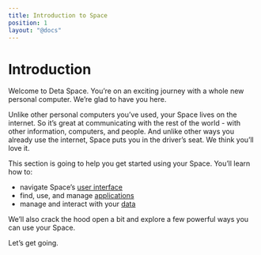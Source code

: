 ```yaml
---
title: Introduction to Space
position: 1
layout: "@docs"
---
```


# Introduction

Welcome to Deta Space. You’re on an exciting journey with a whole new personal computer. We’re glad to have you here.

Unlike other personal computers you’ve used, your Space lives on the internet. So it’s great at communicating with the rest of the world - with other information, computers, and people. And unlike other ways you already use the internet, Space puts you in the driver’s seat. We think you’ll love it.

This section is going to help you get started using your Space. You’ll learn how to:

- navigate Space’s [user interface](/docs/en/use/interface)
- find, use, and manage [applications](/docs/en/use/space-apps/intro)
- manage and interact with your [data](/docs/en/your-data/collections)

We’ll also crack the hood open a bit and explore a few powerful ways you can use your Space.

Let’s get going.